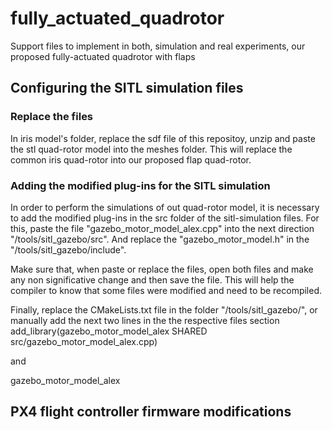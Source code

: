 # fully_actuated_quadrotor
Support files to implement in both, simulation and real experiments, our proposed fully-actuated quadrotor with flaps


## Configuring the SITL simulation files

### Replace the files

In iris model's folder, replace the sdf file of this repositoy, unzip and paste the stl quad-rotor model into the meshes folder. This will replace the common iris quad-rotor into our proposed flap quad-rotor.

### Adding the modified plug-ins for the SITL simulation

In order to perform the simulations of out quad-rotor model, it is necessary to add the modified plug-ins in the src folder of the sitl-simulation files. For this, paste the file "gazebo_motor_model_alex.cpp" into the next direction "/tools/sitl_gazebo/src". And replace the "gazebo_motor_model.h" in the "/tools/sitl_gazebo/include". 

Make sure that, when paste or replace the files, open both files and make any non significative change and then save the file. This will help the compiler to know that some files were modified and need to be recompiled. 

Finally, replace the CMakeLists.txt file in the folder "/tools/sitl_gazebo/", or manually add the next two lines in the the respective files section
 add_library(gazebo_motor_model_alex SHARED src/gazebo_motor_model_alex.cpp)
 
and
 
 gazebo_motor_model_alex 
 

## PX4 flight controller firmware modifications


